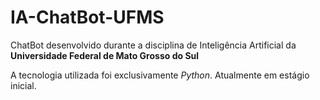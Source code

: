 # IA-ChatBot-UFMS

ChatBot desenvolvido durante a disciplina de Inteligência Artificial da **Universidade Federal de Mato Grosso do Sul**

A tecnologia utilizada foi exclusivamente *Python*. Atualmente em estágio inicial.
